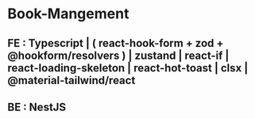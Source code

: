 # Book-Mangement
## FE : Typescript | ( react-hook-form + zod + @hookform/resolvers ) | zustand | react-if | react-loading-skeleton | react-hot-toast | clsx | @material-tailwind/react
## BE : NestJS

